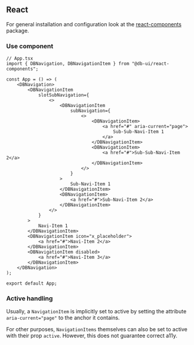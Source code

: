 <!--
SPDX-FileCopyrightText: 2025 DB Systel GmbH

SPDX-License-Identifier: Apache-2.0
-->

## React

For general installation and configuration look at the [react-components](https://www.npmjs.com/package/@db-ui/react-components) package.

### Use component

```tsx App.tsx
// App.tsx
import { DBNavigation, DBNavigationItem } from "@db-ui/react-components";

const App = () => (
	<DBNavigation>
		<DBNavigationItem
			slotSubNavigation={
				<>
					<DBNavigationItem
						subNavigation={
							<>
								<DBNavigationItem>
									<a href="#" aria-current="page">
										Sub-Sub-Navi-Item 1
									</a>
								</DBNavigationItem>
								<DBNavigationItem>
									<a href="#">Sub-Sub-Navi-Item 2</a>
								</DBNavigationItem>
							</>
						}
					>
						Sub-Navi-Item 1
					</DBNavigationItem>
					<DBNavigationItem>
						<a href="#">Sub-Navi-Item 2</a>
					</DBNavigationItem>
				</>
			}
		>
			Navi-Item 1
		</DBNavigationItem>
		<DBNavigationItem icon="x_placeholder">
			<a href="#">Navi-Item 2</a>
		</DBNavigationItem>
		<DBNavigationItem disabled>
			<a href="#">Navi-Item 3</a>
		</DBNavigationItem>
	</DBNavigation>
);

export default App;
```

### Active handling

Usually, a `NavigationItem` is implicitly set to active by setting the attribute `aria-current="page"` to the anchor it contains.

For other purposes, `NavigationItems` themselves can also be set to active with their prop `active`. However, this does not guarantee correct a11y.
